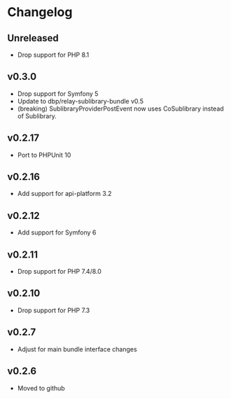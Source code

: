 # Changelog

## Unreleased

* Drop support for PHP 8.1

## v0.3.0

* Drop support for Symfony 5
* Update to dbp/relay-sublibrary-bundle v0.5
* (breaking) SublibraryProviderPostEvent now uses CoSublibrary instead of Sublibrary.

## v0.2.17

* Port to PHPUnit 10

## v0.2.16

* Add support for api-platform 3.2

## v0.2.12

* Add support for Symfony 6

## v0.2.11

* Drop support for PHP 7.4/8.0

## v0.2.10

* Drop support for PHP 7.3

## v0.2.7

* Adjust for main bundle interface changes

## v0.2.6

* Moved to github